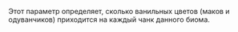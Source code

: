 Этот параметр определяет, сколько ванильных цветов (маков и одуванчиков) приходится на каждый чанк данного биома.